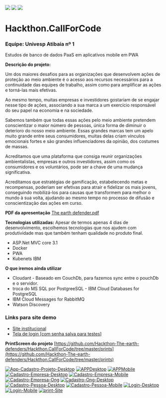 ![](https://img.shields.io/badge/build-passing-brightgreen)  ![](https://img.shields.io/badge/docker%20build-automated-066da5) ![](https://img.shields.io/badge/license-MIT-green)

# Hackthon.CallForCode
### Equipe: Univesp Atibaia nº 1

Estudos de banco de dados PaaS em aplicativos mobile em PWA

**Descrição do projeto:**

Um dos maiores desafios para as organizações que desenvolvem ações de proteção ao meio ambiente é o acesso aos recursos necessários para a continuidade das equipes de trabalho, assim como para amplificar as ações e torná-las mais efetivas. 

Ao mesmo tempo, muitas empresas e investidores gostariam de se engajar nesse tipo de ações, associando a sua marca a um exercício responsável do seu papel na economia e na sociedade.

Sabemos também que todas essas ações pelo meio ambiente pretendem conscientizar o maior número de pessoas, única forma de diminuir o deterioro do nosso meio ambiente. Essas grandes marcas tem um apelo muito grande entre seus consumidores, muitas delas criam vínculos emocionais fortes e são grandes influenciadores da opinião, dos costumes de massas.

Acreditamos que uma plataforma que consiga reunir organizações ambientalistas, empresas e outros investidores, assim como os consumidores e os voluntários, pode ser a chave de uma mudança significativa.

Acreditamos que estratégias de gamificação, estabelecendo metas e recompensas, poderiam ser efetivas para atrair e fidelizar os mais jovens, conseguindo mobilizá-los para causas que transformem para melhor o mundo à sua volta, ajudando ao mesmo tempo no processo de difusão e conscientização das ações em curso.

**PDF da apresentação**
[The earth defender.pdf](https://github.com/Hackthon-The-earth-defenders/Hackthon.CallForCode/blob/master/The%20earth%20defender.pdf)

**Tecnologias utilizadas:**
Apesar de termos apenas 4 dias de desenvolvimento, escolhemos tecnologias que nos ajudem com produtividade mas que também tenham qualidade no produto final.

 - ASP.Net MVC core 3.1
 - Docker
 - PWA
 - Kubenets IBM
 
 **O que iremos ainda utilizar**
 - Cloudant - Baseado em CouchDb, para fazemos sync entre o pouchDb e o servidor.
 - troca do MS SQL por PostgreeSQL - IBM Cloud Databases for PostgreSQL
 - IBM Cloud Messages for RabbitMQ
 - Watson Discovery

### Links para site demo
- [Site institucional](https://pi-paas-univesp.azurewebsites.net "Site institucional")
- [Tela de login [com senha salva para testes]](https://pi-paas-univesp.azurewebsites.net/account/login "Tela de login [com senha salva para testes]")

**PrintScreen do projeto**
[https://github.com/Hackthon-The-earth-defenders/Hackthon.CallForCode/tree/master/prints](https://github.com/Hackthon-The-earth-defenders/Hackthon.CallForCode/tree/master/prints)

<a href="https://ibb.co/FmmzcxF" target="_blank"><img src="https://i.ibb.co/FmmzcxF/App-Cadastro-Projeto-Desktop.png" alt="App-Cadastro-Projeto-Desktop" border="0"></a>
<a href="https://ibb.co/kqjq0G2"  target="_blank"><img src="https://i.ibb.co/kqjq0G2/APPDesktop.png" alt="APPDesktop" border="0"></a>
<a href="https://ibb.co/F8nw5BT"  target="_blank"><img src="https://i.ibb.co/F8nw5BT/APPMobile.png" alt="APPMobile" border="0"></a>
<a href="https://ibb.co/zZz6ZMc"  target="_blank"><img src="https://i.ibb.co/zZz6ZMc/Cadastro-Empresa-Desktop.png" alt="Cadastro-Empresa-Desktop" border="0"></a>
<a href="https://ibb.co/vL7NF9q"  target="_blank"><img src="https://i.ibb.co/vL7NF9q/Cadastro-Empresa-Mobile.png" alt="Cadastro-Empresa-Mobile" border="0"></a>
<a href="https://ibb.co/jzR33qb"  target="_blank"><img src="https://i.ibb.co/jzR33qb/Cadastro-Empresa-Ong.png" alt="Cadastro-Empresa-Ong" border="0"></a>
<a href="https://ibb.co/pQtQdR9"  target="_blank"><img src="https://i.ibb.co/pQtQdR9/Cadastro-Ong-Desktop.png" alt="Cadastro-Ong-Desktop" border="0"></a>
<a href="https://ibb.co/5xz9R97"  target="_blank"><img src="https://i.ibb.co/5xz9R97/Cadastro-Pessoa-Desktop.png" alt="Cadastro-Pessoa-Desktop" border="0"></a>
<a href="https://ibb.co/ZxZvnwY"  target="_blank"><img src="https://i.ibb.co/ZxZvnwY/Cadastro-Pessoa-Mobile.png" alt="Cadastro-Pessoa-Mobile" border="0"></a>
<a href="https://ibb.co/TBGrRR0"  target="_blank"><img src="https://i.ibb.co/TBGrRR0/Login-Desktop.png" alt="Login-Desktop" border="0"></a>
<a href="https://ibb.co/9VSQ5vN"  target="_blank"><img src="https://i.ibb.co/9VSQ5vN/Login-Mobile.png" alt="Login-Mobile" border="0"></a>
<a href="https://ibb.co/xXPG9tj"  target="_blank"><img src="https://i.ibb.co/xXPG9tj/print-Site.png" alt="print-Site" border="0"></a>




